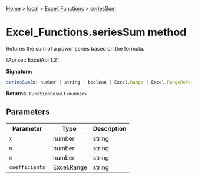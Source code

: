 [Home](./index) &gt; [local](local.md) &gt; [Excel\_Functions](local.excel_functions.md) &gt; [seriesSum](local.excel_functions.seriessum.md)

# Excel\_Functions.seriesSum method

Returns the sum of a power series based on the formula. 

 \[Api set: ExcelApi 1.2\]

**Signature:**
```javascript
seriesSum(x: number | string | boolean | Excel.Range | Excel.RangeReference | Excel.FunctionResult<any>, n: number | string | boolean | Excel.Range | Excel.RangeReference | Excel.FunctionResult<any>, m: number | string | boolean | Excel.Range | Excel.RangeReference | Excel.FunctionResult<any>, coefficients: Excel.Range | string | number | boolean | Excel.RangeReference | Excel.FunctionResult<any>): FunctionResult<number>;
```
**Returns:** `FunctionResult<number>`

## Parameters

|  Parameter | Type | Description |
|  --- | --- | --- |
|  `x` | `number | string | boolean | Excel.Range | Excel.RangeReference | Excel.FunctionResult<any>` |  |
|  `n` | `number | string | boolean | Excel.Range | Excel.RangeReference | Excel.FunctionResult<any>` |  |
|  `m` | `number | string | boolean | Excel.Range | Excel.RangeReference | Excel.FunctionResult<any>` |  |
|  `coefficients` | `Excel.Range | string | number | boolean | Excel.RangeReference | Excel.FunctionResult<any>` |  |

